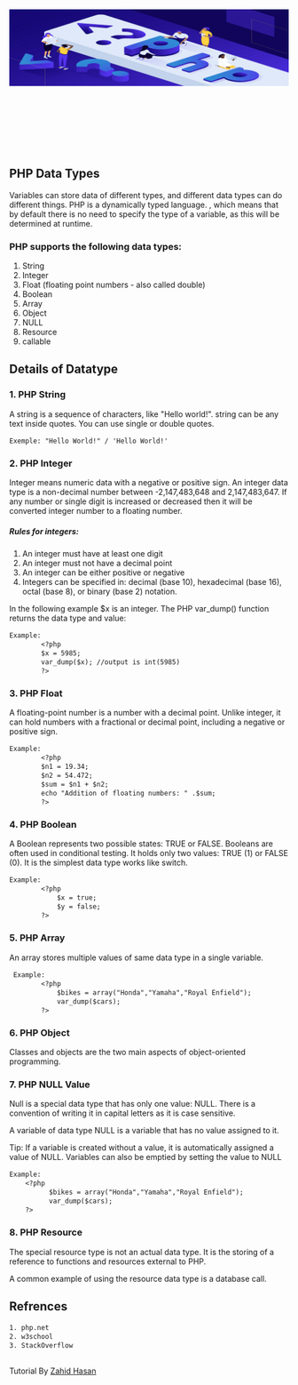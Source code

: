 <p align="center" style="font-size:40px; font-weight:bold;">
    <br/>
    <br/>
    <a href="#" target="_blank">
        <img src="../logo.png">
    </a>
    <br/> 
    <br/> 
</p>
<br/>

## PHP Data Types

Variables can store data of different types, and different data types can do different things. PHP is a dynamically typed language. , which means that by default there is no need to specify the type of a variable, as this will be determined at runtime.

### PHP supports the following data types:

1. String
2. Integer
3. Float (floating point numbers - also called double)
4. Boolean
5. Array
6. Object
7. NULL
8. Resource
9. callable

## Details of Datatype

### 1. PHP String
A string is a sequence of characters, like "Hello world!". string can be any text inside quotes. You can use single or double quotes.

    Exemple: "Hello World!" / 'Hello World!'

### 2. PHP Integer
Integer means numeric data with a negative or positive sign. An integer data type is a non-decimal number between -2,147,483,648 and 2,147,483,647. If any number or single digit is increased or decreased then it will be converted  integer number to a floating number.

##### Rules for integers:

1. An integer must have at least one digit
2. An integer must not have a decimal point
3. An integer can be either positive or negative
4. Integers can be specified in: decimal (base 10), hexadecimal (base 16), octal (base 8), or binary (base 2) notation.

In the following example $x is an integer. The PHP var_dump() function returns the data type and value: 

    Example:
            <?php
            $x = 5985;
            var_dump($x); //output is int(5985)
            ?>

### 3. PHP Float
A floating-point number is a number with a decimal point. Unlike integer, it can hold numbers with a fractional or decimal point, including a negative or positive sign.

    Example:
            <?php   
            $n1 = 19.34;  
            $n2 = 54.472;  
            $sum = $n1 + $n2;  
            echo "Addition of floating numbers: " .$sum;  
            ?> 

### 4. PHP Boolean
A Boolean represents two possible states: TRUE or FALSE. Booleans are often used in conditional testing. It holds only two values: TRUE (1) or FALSE (0). It is the simplest data type works like switch. 

    Example:
            <?php   
                $x = true;
                $y = false; 
            ?>

### 5. PHP Array
An array stores multiple values of same data type in a single variable.

     Example:
            <?php
                $bikes = array("Honda","Yamaha","Royal Enfield");
                var_dump($cars);
            ?>

### 6. PHP Object
Classes and objects are the two main aspects of object-oriented programming.


### 7. PHP NULL Value
Null is a special data type that has only one value: NULL. There is a convention of writing it in capital letters as it is case sensitive.

A variable of data type NULL is a variable that has no value assigned to it.

Tip: If a variable is created without a value, it is automatically assigned a value of NULL.
Variables can also be emptied by setting the value to NULL
    
    Example:
        <?php
              $bikes = array("Honda","Yamaha","Royal Enfield");
              var_dump($cars);
        ?>

### 8. PHP Resource
The special resource type is not an actual data type. It is the storing of a reference to functions and resources external to PHP.

A common example of using the resource data type is a database call.



## Refrences 
    1. php.net
    2. w3school
    3. StackOverflow 

##
Tutorial By [Zahid Hasan](https://github.com/ZahidHasan71)